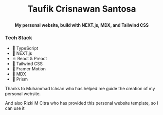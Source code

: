 # <p align="center">Taufik Crisnawan Santosa</p>

**<p align="center">My personal website, build with NEXT.js, MDX, and Tailwind CSS</p>**

### Tech Stack

- 🧬 TypeScript
- 🌌 NEXT.js
- ⚛️ React & Preact
- 💨 Tailwind CSS
- 🌠 Framer Motion
- 📑 MDX
- 💎 Prism

Thanks to Muhammad Ichsan who has helped me guide the creation of my personal website.

And also Rizki M Citra who has provided this personal website template, so I can use it
